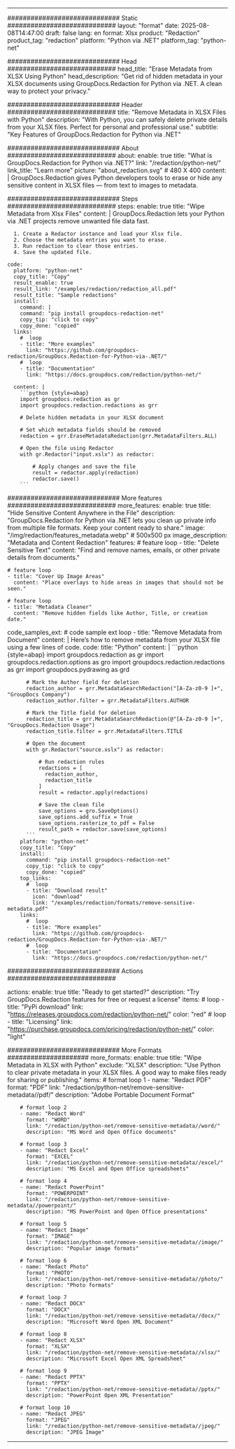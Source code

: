 
---
############################# Static ############################
layout: "format"
date:  2025-08-08T14:47:00
draft: false
lang: en
format: Xlsx
product: "Redaction"
product_tag: "redaction"
platform: "Python via .NET"
platform_tag: "python-net"

############################# Head ############################
head_title: "Erase Metadata from XLSX Using Python"
head_description: "Get rid of hidden metadata in your XLSX documents using GroupDocs.Redaction for Python via .NET. A clean way to protect your privacy."

############################# Header ############################
title: "Remove Metadata in XLSX Files with Python" 
description: "With Python, you can safely delete private details from your XLSX files. Perfect for personal and professional use."
subtitle: "Key Features of GroupDocs.Redaction for Python via .NET" 

############################# About ############################
about:
    enable: true
    title: "What is GroupDocs.Redaction for Python via .NET?"
    link: "/redaction/python-net/"
    link_title: "Learn more"
    picture: "about_redaction.svg" # 480 X 400
    content: |
       GroupDocs.Redaction gives Python developers tools to erase or hide any sensitive content in XLSX files — from text to images to metadata.

############################# Steps ############################
steps:
    enable: true
    title: "Wipe Metadata from Xlsx Files"
    content: |
      GroupDocs.Redaction lets your Python via .NET projects remove unwanted file data fast.
      
      1. Create a Redactor instance and load your Xlsx file.
      2. Choose the metadata entries you want to erase.
      3. Run redaction to clear those entries.
      4. Save the updated file.
   
    code:
      platform: "python-net"
      copy_title: "Copy"
      result_enable: true
      result_link: "/examples/redaction/redaction_all.pdf"
      result_title: "Sample redactions"
      install:
        command: |
        command: "pip install groupdocs-redaction-net"
        copy_tip: "click to copy"
        copy_done: "copied"
      links:
        #  loop
        - title: "More examples"
          link: "https://github.com/groupdocs-redaction/GroupDocs.Redaction-for-Python-via-.NET/"
        #  loop
        - title: "Documentation"
          link: "https://docs.groupdocs.com/redaction/python-net/"
          
      content: |
        ```python {style=abap}
        import groupdocs.redaction as gr
        import groupdocs.redaction.redactions as grr

        # Delete hidden metadata in your XLSX document

        # Set which metadata fields should be removed
        redaction = grr.EraseMetadataRedaction(grr.MetadataFilters.ALL)

        # Open the file using Redactor
        with gr.Redactor("input.xslx") as redactor:

            # Apply changes and save the file
            result = redactor.apply(redaction)
            redactor.save()
        ```            


############################# More features ############################
more_features:
  enable: true
  title: "Hide Sensitive Content Anywhere in the File"
  description: "GroupDocs.Redaction for Python via .NET lets you clean up private info from multiple file formats. Keep your content ready to share."
  image: "/img/redaction/features_metadata.webp" # 500x500 px
  image_description: "Metadata and Content Redaction"
  features:
    # feature loop
    - title: "Delete Sensitive Text"
      content: "Find and remove names, emails, or other private details from documents."

    # feature loop
    - title: "Cover Up Image Areas"
      content: "Place overlays to hide areas in images that should not be seen."

    # feature loop
    - title: "Metadata Cleaner"
      content: "Remove hidden fields like Author, Title, or creation date."
      
  code_samples_ext:
    # code sample ext loop
    - title: "Remove Metadata from Document"
      content: |
        Here’s how to remove metadata from your XLSX file using a few lines of code.
      code:
        title: "Python"
        content: |
          ```python {style=abap}
          import groupdocs.redaction as gr
          import groupdocs.redaction.options as gro
          import groupdocs.redaction.redactions as grr
          import groupdocs.pydrawing as grd

          # Mark the Author field for deletion
          redaction_author = grr.MetadataSearchRedaction("[A-Za-z0-9 ]+", "GroupDocs Company")
          redaction_author.filter = grr.MetadataFilters.AUTHOR

          # Mark the Title field for deletion
          redaction_title = grr.MetadataSearchRedaction(@"[A-Za-z0-9 ]+", "GroupDocs.Redaction Usage")
          redaction_title.filter = grr.MetadataFilters.TITLE

          # Open the document
          with gr.Redactor("source.xslx") as redactor:

              # Run redaction rules
              redactions = [
                redaction_author,
                redaction_title
              ]
              result = redactor.apply(redactions)

              # Save the clean file
              save_options = gro.SaveOptions()
              save_options.add_suffix = True
              save_options.rasterize_to_pdf = False
              result_path = redactor.save(save_options)
          ```
        platform: "python-net"
        copy_title: "Copy"
        install:
          command: "pip install groupdocs-redaction-net"
          copy_tip: "click to copy"
          copy_done: "copied"
        top_links:
          #  loop
          - title: "Download result"
            icon: "download"
            link: "/examples/redaction/formats/remove-sensitive-metadata.pdf"
        links:
          #  loop
          - title: "More examples"
            link: "https://github.com/groupdocs-redaction/GroupDocs.Redaction-for-Python-via-.NET/"
          #  loop
          - title: "Documentation"
            link: "https://docs.groupdocs.com/redaction/python-net/"


############################# Actions ############################

actions:
  enable: true
  title: "Ready to get started?"
  description: "Try GroupDocs.Redaction features for free or request a license"
  items:
    #  loop
    - title: "PyPi download"
      link: "https://releases.groupdocs.com/redaction/python-net/"
      color: "red"
        #  loop
    - title: "Licensing"
      link: "https://purchase.groupdocs.com/pricing/redaction/python-net/"
      color: "light"


############################# More Formats #####################
more_formats:
    enable: true
    title: "Wipe Metadata in XLSX with Python"
    exclude: "XLSX"
    description: "Use Python to clear private metadata in your XLSX files. A good way to make files ready for sharing or publishing."
    items: 
        # format loop 1
        - name: "Redact PDF"
          format: "PDF"
          link: "/redaction/python-net/remove-sensitive-metadata//pdf/"
          description: "Adobe Portable Document Format"

        # format loop 2
        - name: "Redact Word"
          format: "WORD"
          link: "/redaction/python-net/remove-sensitive-metadata//word/"
          description: "MS Word and Open Office documents"
          
        # format loop 3
        - name: "Redact Excel"
          format: "EXCEL"
          link: "/redaction/python-net/remove-sensitive-metadata//excel/"
          description: "MS Excel and Open Office spreadsheets"

        # format loop 4
        - name: "Redact PowerPoint"
          format: "POWERPOINT"
          link: "/redaction/python-net/remove-sensitive-metadata//powerpoint/"
          description: "MS PowerPoint and Open Office presentations"

        # format loop 5
        - name: "Redact Image"
          format: "IMAGE"
          link: "/redaction/python-net/remove-sensitive-metadata//image/"
          description: "Popular image formats"

        # format loop 6
        - name: "Redact Photo"
          format: "PHOTO"
          link: "/redaction/python-net/remove-sensitive-metadata//photo/"
          description: "Photo formats"

        # format loop 7
        - name: "Redact DOCX"
          format: "DOCX"
          link: "/redaction/python-net/remove-sensitive-metadata//docx/"
          description: "Microsoft Word Open XML Document"
          
        # format loop 8
        - name: "Redact XLSX"
          format: "XLSX"
          link: "/redaction/python-net/remove-sensitive-metadata//xlsx/"
          description: "Microsoft Excel Open XML Spreadsheet"
          
        # format loop 9
        - name: "Redact PPTX"
          format: "PPTX"
          link: "/redaction/python-net/remove-sensitive-metadata//pptx/"
          description: "PowerPoint Open XML Presentation"

        # format loop 10
        - name: "Redact JPEG"
          format: "JPEG"
          link: "/redaction/python-net/remove-sensitive-metadata//jpeg/"
          description: "JPEG Image"


---